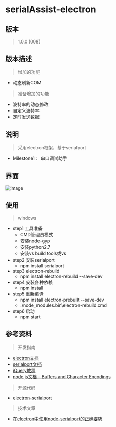 ﻿# serialAssist-electron
## 版本
>1.0.0 (008)
## 版本描述
>增加的功能
- 动态刷新COM
>准备增加的功能
- 波特率的动态修改
- 自定义波特率
- 定时发送数据

## 说明
>采用electron框架，基于serialport
- Milestone1： 串口调试助手

## 界面
![image](https://github.com/LinWeiGitHub/IoT-electron/blob/master/ui.png)

## 使用
>windows
- step1 工具准备
    - CMD管理员模式
    - 安装node-gyp
    - 安装python2.7
    - 安装vs build tools或vs
- step2 安装serialport
    - npm install serialport
- step3 electron-rebuild
    - npm install electron-rebuild --save-dev
- step4 安装各种依赖
    - npm install
- step5 重新编译
    - npm install electron-prebuilt --save-dev
    - .\node_modules\.bin\electron-rebuild.cmd
- step6 启动
    - npm start

## 参考资料

>开发指南
- [electron文档](https://electronjs.org/docs)
- [serialport文档](https://serialport.io/docs/guide-usage)
- [jQuery教程](https://www.runoob.com/jquery/jquery-tutorial.html)
- [node.js文档 - Buffers and Character Encodings](https://nodejs.org/api/buffer.html#buffer_buffers_and_character_encodings)

>开源代码
- [electron-serialport](https://github.com/PowerDos/electron-serialport)

>技术文章
- [在electron中使用node-serialport的正确姿势](https://github.com/FakeFullStack/QA/issues/2)

